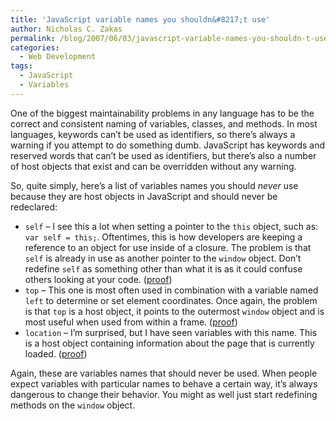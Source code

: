 ```yaml
---
title: 'JavaScript variable names you shouldn&#8217;t use'
author: Nicholas C. Zakas
permalink: /blog/2007/06/03/javascript-variable-names-you-shouldn-t-use/
categories:
  - Web Development
tags:
  - JavaScript
  - Variables
---
```

One of the biggest maintainability problems in any language has to be the correct and consistent naming of variables, classes, and methods. In most languages, keywords can&#8217;t be used as identifiers, so there&#8217;s always a warning if you attempt to do something dumb. JavaScript has keywords and reserved words that can&#8217;t be used as identifiers, but there&#8217;s also a number of host objects that exist and can be overridden without any warning.

So, quite simply, here&#8217;s a list of variables names you should *never* use because they are host objects in JavaScript and should never be redeclared:

  * `self` &#8211; I see this a lot when setting a pointer to the `this` object, such as: `var self = this;`. Oftentimes, this is how developers are keeping a reference to an object for use inside of a closure. The problem is that `self` is already in use as another pointer to the `window` object. Don&#8217;t redefine `self` as something other than what it is as it could confuse others looking at your code. (<a title="Google code search for 'var self'" rel="external" href="http://www.google.com/codesearch?q=%22var+self%22&hl=en&btnG=Search+Code">proof</a>)
  * `top` &#8211; This one is most often used in combination with a variable named `left` to determine or set element coordinates. Once again, the problem is that `top` is a host object, it points to the outermost `window` object and is most useful when used from within a frame. (<a title="Google code search for 'var top'" rel="external" href="http://www.google.com/codesearch?q=%22var+top%22&hl=en&btnG=Search+Code">proof</a>)
  * `location` &#8211; I&#8217;m surprised, but I have seen variables with this name. This is a host object containing information about the page that is currently loaded. (<a title="Google code search for 'var location'" rel="external" href="http://www.google.com/codesearch?q=%22var+location%22&hl=en&btnG=Search+Code">proof</a>)

Again, these are variables names that should never be used. When people expect variables with particular names to behave a certain way, it&#8217;s always dangerous to change their behavior. You might as well just start redefining methods on the `window` object.
